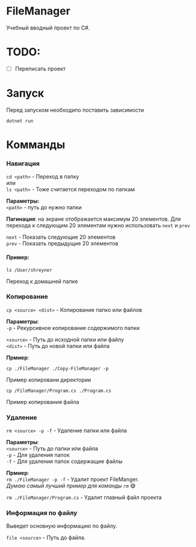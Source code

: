 # FileManager
Учебный вводный проект по C#.


# TODO:
- [ ] Переписать проект

# Запуск

Перед запуском необходипо поставить зависимости

```shell
dotnet run
```

# Комманды

### Навигация

`cd <path>` - Переход в папку<br>
или<br>
`ls <path>` - Тоже считается переходом по папкам

**Параметры:**<br>
`<path>` - путь до нужно папки

**Пагинация**: на экране отображается максимум 20 элементов.
Для перехода к следующим 20 элементам нужно использовать `next` и `prev`

`next` - Показать следующие 20 элементов<br>
`prev` - Показать предыдущие 20 элементов

#### Пример:

```shell
ls /User/shreyner
```
Переход к домашней папке

### Копирование

`cp <source> <dist>` - Копирование папко или файлов

**Параметры**:<br>
`-p` - Рекурсивное копирование содержимого папки

`<source>` - Путь до исходной папки или файлу<br>
`<dist>` - Путь до новой папки или файла

**Прмиер**:<br>

```shell
cp ./FileManager ./Copy-FileManager -p
```
Пример копировани директории

```shell
cp /FileManager/Program.cs ./Program.cs
```
Пример копирования файла


### Удаление

`rm <source> -p -f` - Удаление папки или файла

**Параметры**:<br>
`<source>` - Путь до папки или файла<br>
`-p` - Для удаления папок<br>
`-f` - Для удаления папок содержащие файлы

**Прмиер**:<br>
`rm ./FileManager -p -f` - Удалит проект FileManger.<br>
_Думаю самый лучший пример для команды `rm`_ 😅

`rm ./FileManager/Program.cs` - Удалит главный файл проекта

### Информация по файлу

Выведет основную информацию по файлу.

`file <source>` - Путь до файла.
